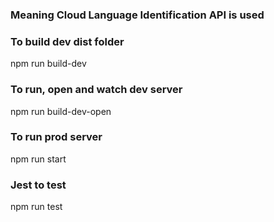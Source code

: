 
### Meaning Cloud Language Identification API is used

### To build dev dist folder
npm run build-dev

### To run, open and watch dev server
npm run build-dev-open

### To run prod server
npm run start

### Jest to test
npm run test
